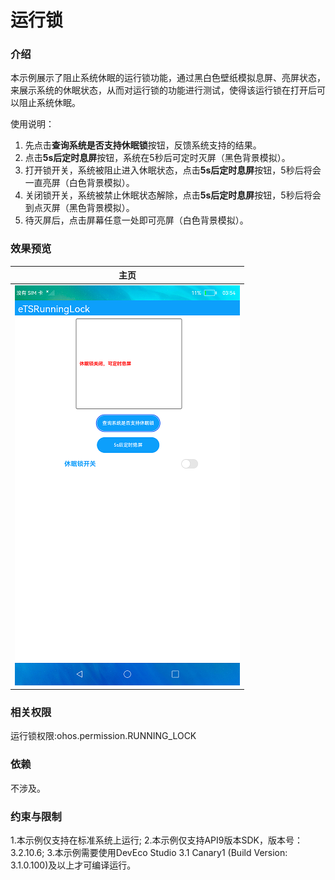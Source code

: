 # 运行锁

### 介绍

本示例展示了阻止系统休眠的运行锁功能，通过黑白色壁纸模拟息屏、亮屏状态，来展示系统的休眠状态，从而对运行锁的功能进行测试，使得该运行锁在打开后可以阻止系统休眠。

使用说明：
1. 先点击**查询系统是否支持休眠锁**按钮，反馈系统支持的结果。
2. 点击**5s后定时息屏**按钮，系统在5秒后可定时灭屏（黑色背景模拟）。
3. 打开锁开关，系统被阻止进入休眠状态，点击**5s后定时息屏**按钮，5秒后将会一直亮屏（白色背景模拟）。
4. 关闭锁开关，系统被禁止休眠状态解除，点击**5s后定时息屏**按钮，5秒后将会到点灭屏（黑色背景模拟）。
5. 待灭屏后，点击屏幕任意一处即可亮屏（白色背景模拟）。

### 效果预览

|主页|
|----------|
|![](screenshots/device/lockturn.png)|


### 相关权限

运行锁权限:ohos.permission.RUNNING_LOCK

### 依赖

不涉及。

### 约束与限制

1.本示例仅支持在标准系统上运行;
2.本示例仅支持API9版本SDK，版本号：3.2.10.6;
3.本示例需要使用DevEco Studio 3.1 Canary1 (Build Version: 3.1.0.100)及以上才可编译运行。